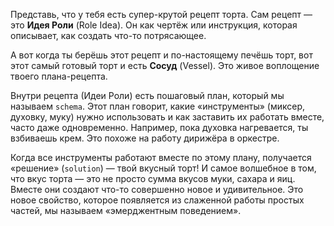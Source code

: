 Представь, что у тебя есть супер-крутой рецепт торта. Сам рецепт — это **Идея Роли** (Role Idea). Он как чертёж или инструкция, которая описывает, как создать что-то потрясающее.

А вот когда ты берёшь этот рецепт и по-настоящему печёшь торт, вот этот самый готовый торт и есть **Сосуд** (Vessel). Это живое воплощение твоего плана-рецепта.

Внутри рецепта (Идеи Роли) есть пошаговый план, который мы называем `schema`. Этот план говорит, какие «инструменты» (миксер, духовку, муку) нужно использовать и как заставить их работать вместе, часто даже одновременно. Например, пока духовка нагревается, ты взбиваешь крем. Это похоже на работу дирижёра в оркестре.

Когда все инструменты работают вместе по этому плану, получается «решение» (`solution`) — твой вкусный торт! И самое волшебное в том, что вкус торта — это не просто сумма вкусов муки, сахара и яиц. Вместе они создают что-то совершенно новое и удивительное. Это новое свойство, которое появляется из слаженной работы простых частей, мы называем «эмерджентным поведением».